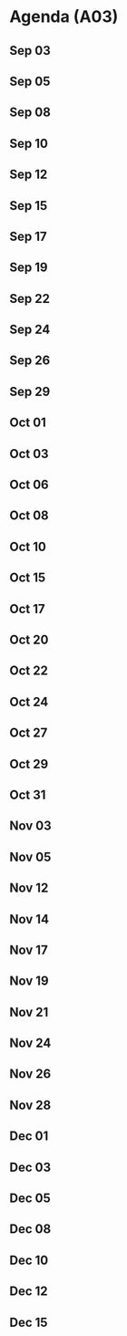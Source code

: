 # Agenda (A03)
## Sep 03


## Sep 05


## Sep 08


## Sep 10


## Sep 12


## Sep 15


## Sep 17


## Sep 19


## Sep 22


## Sep 24


## Sep 26


## Sep 29


## Oct 01


## Oct 03


## Oct 06


## Oct 08


## Oct 10


## Oct 15


## Oct 17


## Oct 20


## Oct 22


## Oct 24


## Oct 27


## Oct 29


## Oct 31


## Nov 03


## Nov 05


## Nov 12


## Nov 14


## Nov 17


## Nov 19


## Nov 21


## Nov 24


## Nov 26


## Nov 28


## Dec 01


## Dec 03


## Dec 05


## Dec 08


## Dec 10


## Dec 12


## Dec 15

